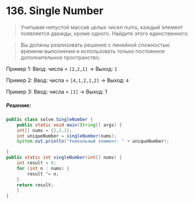 # 136. Single Number

>Учитывая непустой массив целых чисел nums, каждый элемент появляется дважды, кроме одного. Найдите этого единственного.

>Вы должны реализовать решение с линейной сложностью времени выполнения и использовать только постоянное дополнительное пространство.


Пример 1:
Ввод: числа = `[2,2,1]` -> Выход: `1`

Пример 2:
Ввод: числа = `[4,1,2,1,2]` -> Выход: `4`

Пример 3:
Ввод: числа = `[1]` -> Выход: 1

##### Решение:
```java
public class solve.SingleNumber {
    public static void main(String[] args) {
    int[] nums = {2,2,1};
    int uniqueNumber = singleNumber(nums);
    System.out.println("Уникальный элемент: " + uniqueNumber);

}
public static int singleNumber(int[] nums) {
    int result = 0;
    for (int n : nums) {
        result ^= n;
    }
    return result;
    }
}
